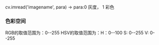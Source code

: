 ###
cv.imread('imagename', para)   -> para:0 灰度， 1 彩色

### 色彩空间
RGB的取值范围为：0--255
HSV的取值范围为：H：0--100
                S: 0--255
                V: 0--255

###
